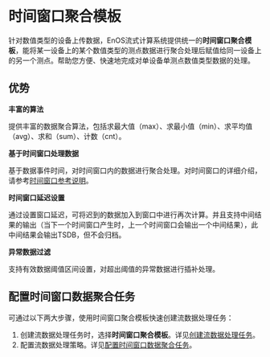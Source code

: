# 时间窗口聚合模板

针对数值类型的设备上传数据，EnOS流式计算系统提供统一的**时间窗口聚合模板**，能将某一设备上的某个数值类型的测点数据进行聚合处理后赋值给同一设备上的另一个测点。帮助您方便、快速地完成对单设备单测点数值类型数据的处理。

## 优势

**丰富的算法**

提供丰富的数据聚合算法，包括求最大值（max）、求最小值（min）、求平均值（avg）、求和（sum）、计数（cnt）。

**基于时间窗口处理数据**

基于数据事件时间，对时间窗口内的数据进行聚合处理。对时间窗口的详细介绍，请参考[时间窗口参考说明](/docs/data-asset/zh_CN/2.0.8/reference/time_window.html)。

**时间窗口延迟设置**

通过设置窗口延迟，可将迟到的数据加入到窗口中进行再次计算。并且支持中间结果的输出（当下一个时间窗口产生时，上一个时间窗口会输出一个中间结果），此中间结果会输出TSDB，但不会归档。

**异常数据过滤**

支持有效数据阈值区间设置，对超出阈值的异常数据进行插补处理。


## 配置时间窗口数据聚合任务

可通过以下两大步骤，使用时间窗口聚合模板快速创建流数据处理任务：

1. 创建流数据处理任务时，选择**时间窗口聚合模板**。详见[创建流数据处理任务](/docs/data-asset/zh_CN/2.0.8/howto/stream/creating_job.html)。
2. 配置流数据处理策略。详见[配置时间窗口数据聚合任务](/docs/data-asset/zh_CN/2.0.8/howto/stream/configuring_ai_template.html)。
